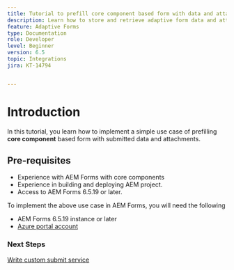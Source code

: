 ```yaml
---
title: Tutorial to prefill core component based form with data and attachments
description: Learn how to store and retrieve adaptive form data and attachments from Azure storage account.
feature: Adaptive Forms
type: Documentation
role: Developer
level: Beginner
version: 6.5
topic: Integrations
jira: KT-14794


---
```

# Introduction

In this tutorial, you learn how to implement a simple use case of prefilling **core component** based form with submitted data and attachments.

## Pre-requisites

* Experience with AEM Forms with core components 
* Experience in building and deploying AEM project.
* Access to AEM Forms 6.5.19 or later.

To implement the above use case in AEM Forms, you will need the following

* AEM Forms 6.5.19 instance or later
* [Azure portal account](https://portal.azure.com/)


### Next Steps

[Write custom submit service](./create-custom-submit.md)
